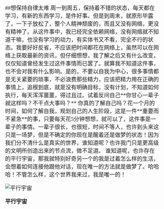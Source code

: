<font face="微软雅黑" size=4> 
##想保持自律太难  
周一到周五，保持着不错的状态，每天都在学习，有新的东西学习，是件好事。但是到周末，就原形毕露了，一下子放松了，整个人精神颓废的，而且又没有网络，更没有精神了。从这件事中，我已经完全依赖网络，没有网络就不知道干嘛，也没有学习的动力，有实体书又不看，完全不行的状态。我要好好反省，不应该把时间都花在网络上，虽然可以在网络上获取最新的资讯，但仔细想想，我了解之后又有什么改变，仅仅知道曾经发生过这件事情而已罢了。就算我不知道这件事，也不会对我有什么影响。是的，不要以自我为中心，很多事情都是无关紧要的琐事，不必浪费那些精力，应该把精力用在正确的事情上，追根到底，就是没有明确目标，没有计划，不知道如何执行，每天浑浑噩噩，得过且过。试着反问自己**你甘心一辈子就这样吗？不干点大事吗？**  
你真的了解自己吗？花一个月的时间，如何了解自我，规划自己的人生阶段，这是一件**重要而不紧急**的事，只要每天花5分钟想想，就可以了，这件事是一辈子的事情。一辈子很长，也很短，时间不等人，也许到头来这只是一场梦，但是不确定的你现在是醒着还是做梦的状态！因为我们分不清什么是真实的世界，谁知道呢？也许我门只是更高级的文明所创造出来的节点流，微不足道。   
谁知道呢，也许存在的平行宇宙，那我就特别好奇另一个的我是过着怎么样的生活，会想着如何连接他跟他对话，现在唯一的方法就是做梦了。哈哈哈！不管怎么样，这个世界我来过，我是唯一的！

![平行宇宙](http://p1.bpimg.com/567571/f6ab61c5479471c6.png)

**平行宇宙**













</font>
